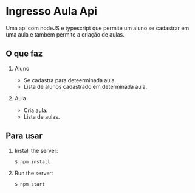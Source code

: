 # Ingresso Aula Api

Uma api com nodeJS e typescript que permite um aluno se cadastrar em uma aula e também permite a criação de aulas.

## O que faz

1. Aluno
   - Se cadastra para deteerminada aula.
   - Lista de alunos cadastrado em determinada aula.
  
2. Aula 
   - Cria aula.
   - Lista de aulas.

## Para usar

1. Install the server:

    ```sh
    $ npm install 
    ```

2. Run the server:

    ```diff
    $ npm start
    ```

